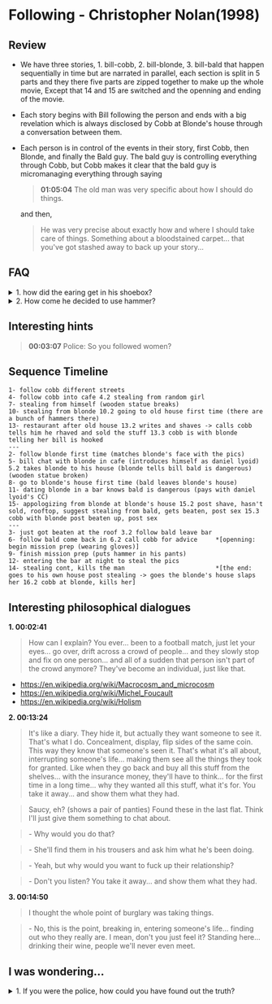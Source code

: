 # Following - Christopher Nolan(1998)

## Review

* We have three stories, 1. bill-cobb, 2. bill-blonde, 3. bill-bald that happen
    sequentially in time but are narrated in parallel, each section is split in 5 parts and
    they there five parts are zipped together to make up the whole movie, Except that 14
    and 15 are switched and the openning and ending of the movie.

* Each story begins with Bill following the person and ends with a big revelation which
    is always disclosed by Cobb at Blonde's house through a conversation between them.

* Each person is in control of the events in their story, first Cobb, then Blonde, and
    finally the Bald guy. The bald guy is controlling everything through Cobb, but Cobb
    makes it clear that the bald guy is micromanaging everything through saying 
    > **01:05:04** The old man was very specific about how I should do things. 

    and then,
    > He was very precise about exactly how and where I should take care of things. Something about a bloodstained carpet... that you've got stashed away to back up your story...

## FAQ
<details><summary> 1. how did the earing get in his shoebox? </summary> 
<p> most likely the girl put it there after the bar </p> 
</details>

<details><summary> 2. How come he decided to use hammer? </summary>
<p>

**00:22:17**
> Surprisingly enough, I thought you might be able to give me some advice.

> \- Steel whip. Nunchucks, they're all right. Tools are good, sharpened screwdriver, hammer, chisel

> \- "Hammer"?

> \- Yeah. Medium size. Good rubber grip. It's very nasty. If you get a claw hammer, you can pry doors with it. Slip it into the back of your waistband, you're set.

**00:34:31**

there were a couple of hammers in the old house, influencing bill's sub-conscious
</p>
</details>

## Interesting hints

> **00:03:07** Police: So you followed women?

## Sequence Timeline
```
1- follow cobb different streets
4- follow cobb into cafe 4.2 stealing from random girl
7- stealing from himself (wooden statue breaks)
10- stealing from blonde 10.2 going to old house first time (there are a bunch of hammers there)
13- restaurant after old house 13.2 writes and shaves -> calls cobb tells him he rhaved and sold the stuff 13.3 cobb is with blonde telling her bill is hooked
---
2- follow blonde first time (matches blonde's face with the pics)
5- bill chat with blonde in cafe (introduces himself as daniel lyoid) 5.2 takes blonde to his house (blonde tells bill bald is dangerous) (wooden statue broken)
8- go to blonde's house first time (bald leaves blonde's house)
11- dating blonde in a bar knows bald is dangerous (pays with daniel lyoid's CC)
15- appologizing from blonde at blonde's house 15.2 post shave, hasn't sold, rooftop, suggest stealing from bald, gets beaten, post sex 15.3 cobb with blonde post beaten up, post sex
---
3- just got beaten at the roof 3.2 follow bald leave bar
6- follow bald come back in 6.2 call cobb for advice     *[openning: begin mission prep (wearing gloves)]
9- finish mission prep (puts hammer in his pants)
12- entering the bar at night to steal the pics
14- stealing cont, kills the man                         *[the end: goes to his own house post stealing -> goes the blonde's house slaps her 16.2 cobb at blonde, kills her]
```

## Interesting philosophical dialogues

**1. 00:02:41**
> How can I explain?
You ever...
been to a football match, just let your eyes...
go over, drift across a crowd of people... and they slowly stop and fix on one person...
and all of a sudden that person isn't part of the crowd anymore?
They've become an individual, just like that.
* https://en.wikipedia.org/wiki/Macrocosm_and_microcosm
* https://en.wikipedia.org/wiki/Michel_Foucault
* https://en.wikipedia.org/wiki/Holism

**2. 00:13:24**
> It's like a diary. They hide it, but actually they want someone to see it.
> That's what I do. Concealment, display, flip sides of the same coin.
This way they know that someone's seen it.
That's what it's all about, interrupting someone's life...
making them see all the things they took for granted.
Like when they go back and buy all this stuff from the shelves...
with the insurance money, they'll have to think...
for the first time in a long time...
why they wanted all this stuff, what it's for.
You take it away... and show them what they had.

> Saucy, eh? (shows a pair of panties)
Found these in the last flat.
Think I'll just give them something to chat about.

> \- Why would you do that?

> \- She'll find them in his trousers and ask him what he's been doing.

> \- Yeah, but why would you want to fuck up their relationship?

> \- Don't you listen? You take it away... and show them what they had.

**3. 00:14:50**
> I thought the whole point of burglary was taking things.

> \- No, this is the point, breaking in, entering someone's life... 
> finding out who they really are. I mean, don't you just feel it?
> Standing here... drinking their wine, people we'll never even meet.

## I was wondering...
<details><summary> 1. If you were the police, how could you have found out the truth? </summary>
<p>
One possible trace would be that the random girl who was cheating on her boyfriend saw
them in the restaurant and saw that Cobb gave the card to Bill and he signed it and paid
the bill with it, and then it could be matched with the records of the restaurant that
danielt lyoid paid the bill. But she might not want to risk her relationship.
</p>
</details>

